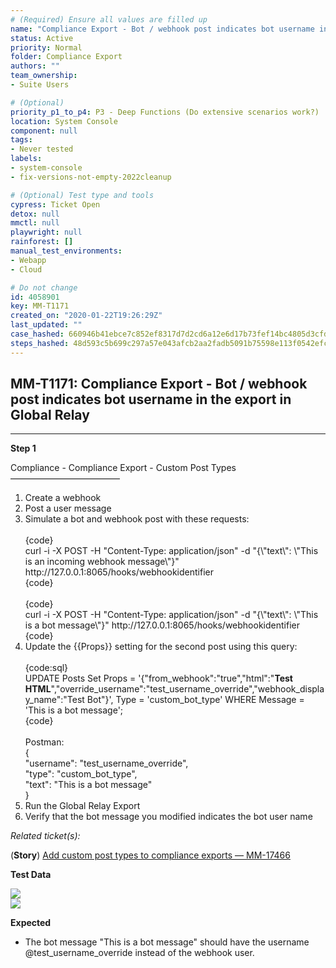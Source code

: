 ```yaml
---
# (Required) Ensure all values are filled up
name: "Compliance Export - Bot / webhook post indicates bot username in the export in Global Relay"
status: Active
priority: Normal
folder: Compliance Export
authors: ""
team_ownership: 
- Suite Users

# (Optional)
priority_p1_to_p4: P3 - Deep Functions (Do extensive scenarios work?)
location: System Console
component: null
tags: 
- Never tested
labels: 
- system-console
- fix-versions-not-empty-2022cleanup

# (Optional) Test type and tools
cypress: Ticket Open
detox: null
mmctl: null
playwright: null
rainforest: []
manual_test_environments: 
- Webapp
- Cloud

# Do not change
id: 4058901
key: MM-T1171
created_on: "2020-01-22T19:26:29Z"
last_updated: ""
case_hashed: 660946b41ebce7c852ef8317d7d2cd6a12e6d17b73fef14bc4805d3cfd39e05418d530acff177dc8c8099459e5937c7a
steps_hashed: 48d593c5b699c297a57e043afcb2aa2fadb5091b75598e113f0542efcc904d78e9f1aa9c9bcd70045e3a97e762cbdd18
---
```


<!-- (Auto-generated) Based on frontmatter's "key" and "name" -->

## MM-T1171: Compliance Export - Bot / webhook post indicates bot username in the export in Global Relay

---

**Step 1**

Compliance - Compliance Export - Custom Post Types\
–––––––––––––––––––––––––

1. Create a webhook
2. Post a user message
3. Simulate a bot and webhook post with these requests:\
   \
   {code}\
   curl -i -X POST -H "Content-Type: application/json" -d "{\\"text\\": \\"This is an incoming webhook message\\"}" http\://127.0.0.1:8065/hooks/webhookidentifier\
   {code}\
   \
   {code}\
   curl -i -X POST -H "Content-Type: application/json" -d "{\\"text\\": \\"This is a bot message\\"}" http\://127.0.0.1:8065/hooks/webhookidentifier\
   {code}
4. Update the {{Props}} setting for the second post using this query:\
   \
   {code:sql}\
   UPDATE Posts Set Props = '{"from\_webhook":"true","html":"**Test HTML**","override\_username":"test\_username\_override","webhook\_display\_name":"Test Bot"}', Type = 'custom\_bot\_type' WHERE Message = 'This is a bot message';\
   {code}\
   \
   Postman:\
   {\
   "username": "test\_username\_override",\
   "type": "custom\_bot\_type",\
   "text": "This is a bot message"\
   }
5. Run the Global Relay Export
6. Verify that the bot message you modified indicates the bot user name

_Related ticket(s):_

(**Story**) [Add custom post types to compliance exports — MM-17466](https://mattermost.atlassian.net/browse/MM-17466)

**Test Data**

![](https://smartbear-tm4j-prod-us-west-2-attachment-rich-text.s3.us-west-2.amazonaws.com/embedded-f3277290f945470c4add5d21ef3dc7ca7b74388fc7152bfb6b99ae58c66a95a8-1605085977550-Screen+Shot+2020-11-11+at+1.12.29+AM.png)\
![](https://smartbear-tm4j-prod-us-west-2-attachment-rich-text.s3.us-west-2.amazonaws.com/embedded-f3277290f945470c4add5d21ef3dc7ca7b74388fc7152bfb6b99ae58c66a95a8-1605086237869-Screen+Shot+2020-11-11+at+1.16.24+AM.png)

**Expected**

- The bot message "This is a bot message" should have the username @test\_username\_override instead of the webhook user.
